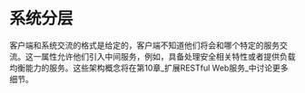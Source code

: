 # 系统分层

客户端和系统交流的格式是给定的，客户端不知道他们将会和哪个特定的服务交流。这一属性允许他们引入中间服务，例如，具备处理安全相关特性或者提供负载均衡能力的服务。这些架构概念将在第10章_扩展RESTful Web服务_中讨论更多细节。